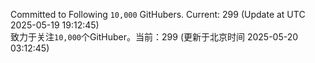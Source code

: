 Committed to Following `10,000` GitHubers. Current: <!-- FOLLOWING_COUNT -->299<!-- FOLLOWING_COUNT --> (Update at UTC <!-- LAST_UPDATED -->2025-05-19 19:12:45<!-- LAST_UPDATED -->)<br>
致力于关注`10,000`个GitHuber。当前：<!-- FOLLOWING_COUNT -->299<!-- FOLLOWING_COUNT --> (更新于北京时间 <!-- LAST_UPDATED_CST -->2025-05-20 03:12:45<!-- LAST_UPDATED_CST -->)
